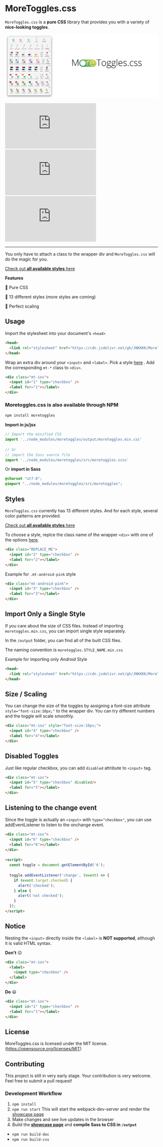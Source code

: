 # MoreToggles.css

`MoreToggles.css` is a **pure CSS** library that provides you with a variety of **nice-looking toggles**. 

[![banner](https://github.com/JNKKKK/MoreToggles.css/raw/master/banner.png)](https://jnkkkk.github.io/MoreToggles.css/)

![release badge](https://img.shields.io/github/v/release/JNKKKK/MoreToggles.css?include_prereleases&style=flat-square) 
![jsDelivr hits badge](https://img.shields.io/jsdelivr/gh/hm/JNKKKK/MoreToggles.css?style=flat-square) 
![license badge](https://img.shields.io/github/license/JNKKKK/MoreToggles.css?style=flat-square) 

------

You only have to attach a class to the wrapper div and `MoreToggles.css` will do the magic for you.

[Check out **all available styles** here](https://jnkkkk.github.io/MoreToggles.css/)

**Features**

🔹  Pure CSS

🔹  13 different styles (more styles are coming) 

🔹  Perfect scaling

## Usage

Import the stylesheet into your document's `<head>`
```html
<head>
  <link rel="stylesheet" href="https://cdn.jsdelivr.net/gh/JNKKKK/MoreToggles.css@0.2.1/output/moretoggles.min.css">
</head>
```
Wrap an extra div around your `<input>` and `<label>`. Pick a style [here](https://jnkkkk.github.io/MoreToggles.css/)
. Add the corresponding `mt-*` class to `<div>`.

```html
<div class="mt-ios"> 
  <input id="1" type="checkbox" />
  <label for="1"></label>
</div>
```

### Moretoggles.css is also available through NPM
```bash
npm install moretoggles
```
**Import in js/jsx**
```js
// Import the minified CSS
import '../node_modules/moretoggles/output/moretoggles.min.css'

// Or
// import the Sass source file
import '../node_modules/moretoggles/src/moretoggles.scss'
```
Or **import in Sass**
```scss
@charset "utf-8";
@import "../node_modules/moretoggles/src/moretoggles";
```

## Styles
`MoreToggles.css` currently has 13 different styles. And for each style, several color patterns are provided.

[Check out **all available styles** here](https://jnkkkk.github.io/MoreToggles.css/)

To choose a style, replce the class name of the wrapper `<div>` with one of the options [here](https://jnkkkk.github.io/MoreToggles.css/).

```html
<div class="REPLACE_ME"> 
  <input id="2" type="checkbox" />
  <label for="2"></label>
</div>
```

Example for `.mt-android-pink` style

```html
<div class="mt-android-pink"> 
  <input id="3" type="checkbox" />
  <label for="3"></label>
</div>
```


## Import Only a Single Style
If you care about the size of CSS files. Instead of importing `moretoggles.min.css`, you can import single style separately.

In the `/output` folder, you can find all of the built CSS files.

The naming convention is `moretoggles.STYLE_NAME.min.css`

Example for importing only *Android* Style
```html
<head>
  <link rel="stylesheet" href="https://cdn.jsdelivr.net/gh/JNKKKK/MoreToggles.css@0.2.1/output/moretoggles.android.min.css">
</head>
```

## Size / Scaling
You can change the size of the toggles by assigning a font-size attribute `style="font-size:10px;"` to the wrapper div. You can try different numbers and the toggle will scale smoothly.
```html
<div class="mt-ios" style="font-size:10px;">
  <input id="4" type="checkbox" />
  <label for="4"></label>
</div>
```

## Disabled Toggles
Just like regular checkbox, you can add `disabled` attribute to `<input>` tag.
```html
<div class="mt-ios">
  <input id="5" type="checkbox" disabled/>
  <label for="5"></label>
</div>
```

## Listening to the change event
Since the toggle is actually an `<input>` with `type="checkbox"`, you can use addEventListener to listen to the onchange event.
```html
<div class="mt-ios"> 
  <input id="6" type="checkbox" />
  <label for="6"></label>
</div>

<script>
  const toggle = document.getElementById('6');

  toggle.addEventListener('change', (event) => {
    if (event.target.checked) {
      alert('checked');
    } else {
      alert('not checked');
    }
  });
</script>
```

## Notice

Nesting the `<input>` directly inside the `<label>` is **NOT supported**, although it is valid HTML syntax.

**Don't** ☹️
```html
<div class="mt-ios"> 
  <label>
    <input type="checkbox" />
  </label>
</div>
```
**Do** 😃
```html
<div class="mt-ios"> 
  <input id="1" type="checkbox" />
  <label for="1"></label>
</div>
```


## License
MoreToggles.css is licensed under the MIT license. (https://opensource.org/licenses/MIT)

## Contributing
This project is still in very early stage. Your contribution is very welcome. Feel free to submit a pull request!

### Development Workflow

1. `npm install`
2. `npm run start` This will start the webpack-dev-server and render the [showcase page](https://jnkkkk.github.io/MoreToggles.css/)
3. Make changes and see live updates in the browser
4. Build the **[showcase page](https://jnkkkk.github.io/MoreToggles.css/)** and **compile Sass to CSS in `/output`**
  - `npm run build-doc`
  - `npm run build-css`
